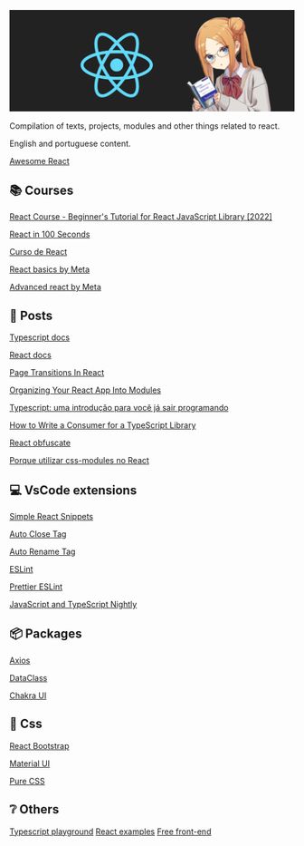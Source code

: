 ![banner](https://raw.githubusercontent.com/teixeirazeus/React-handbook/main/readme_assets/banner.png)

Compilation of texts, projects, modules and other things related to react. 

English and portuguese content.

[Awesome React](https://github.com/enaqx/awesome-react)

## :books: Courses 
[React Course - Beginner's Tutorial for React JavaScript Library [2022]](https://youtu.be/bMknfKXIFA8)

[React in 100 Seconds](https://youtu.be/Tn6-PIqc4UM)

[Curso de React](https://www.youtube.com/playlist?list=PLnDvRpP8BneyVA0SZ2okm-QBojomniQVO)

[React basics by Meta](https://www.coursera.org/learn/react-basics)

[Advanced react by Meta](https://www.coursera.org/learn/advanced-react)

## :notebook_with_decorative_cover: Posts

[Typescript docs](https://www.typescriptlang.org/docs/)

[React docs](https://reactjs.org/docs/getting-started.html)

[Page Transitions In React](https://dev.to/joserfelix/page-transitions-in-react-1c8g)

[Organizing Your React App Into Modules](https://dev.to/jack/organizing-your-react-app-into-modules-d6n)

[Typescript: uma introdução para você já sair programando](https://blog.geekhunter.com.br/introducao-a-typescript/)

[How to Write a Consumer for a TypeScript Library](https://www.tsmean.com/articles/how-to-write-a-typescript-library/local-consumer/)

[React obfuscate](https://dev.to/hmintoh/react-obfuscate-hiding-source-code-from-developer-tools-4ci6)

[Porque utilizar css-modules no React](https://dev.to/gmantovani97/porque-utilizar-css-modules-no-react-1a93)

## :computer: VsCode extensions

[Simple React Snippets](https://marketplace.visualstudio.com/items?itemName=burkeholland.simple-react-snippets)

[Auto Close Tag](https://marketplace.visualstudio.com/items?itemName=formulahendry.auto-close-tag)

[Auto Rename Tag](https://marketplace.visualstudio.com/items?itemName=formulahendry.auto-rename-tag)

[ESLint](https://marketplace.visualstudio.com/items?itemName=dbaeumer.vscode-eslint)

[Prettier ESLint](https://marketplace.visualstudio.com/items?itemName=rvest.vs-code-prettier-eslint)

[JavaScript and TypeScript Nightly](https://marketplace.visualstudio.com/items?itemName=ms-vscode.vscode-typescript-next)

## :package: Packages

[Axios](https://axios-http.com/)

[DataClass](https://www.npmjs.com/package/dataclass)

[Chakra UI](https://chakra-ui.com/)


## :art: Css

[React Bootstrap](https://react-bootstrap.github.io/)

[Material UI](https://material-ui.com/)

[Pure CSS](https://purecss.io/)


## :grey_question: Others 

[Typescript playground](https://www.typescriptlang.org/play)
[React examples](https://reactjsexample.com/)
[Free front-end](https://freefrontend.com/react-code-examples/)

